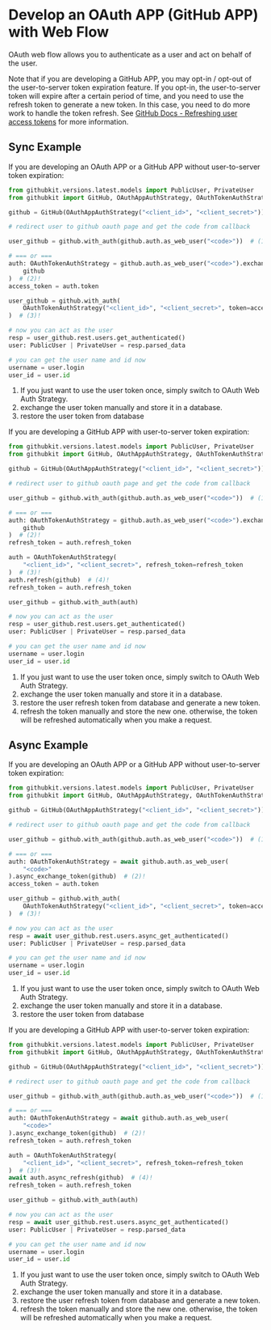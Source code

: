 # Develop an OAuth APP (GitHub APP) with Web Flow

OAuth web flow allows you to authenticate as a user and act on behalf of the user.

Note that if you are developing a GitHub APP, you may opt-in / opt-out of the user-to-server token expiration feature. If you opt-in, the user-to-server token will expire after a certain period of time, and you need to use the refresh token to generate a new token. In this case, you need to do more work to handle the token refresh. See [GitHub Docs - Refreshing user access tokens](https://docs.github.com/en/apps/creating-github-apps/authenticating-with-a-github-app/refreshing-user-access-tokens) for more information.

## Sync Example

If you are developing an OAuth APP or a GitHub APP without user-to-server token expiration:

```python
from githubkit.versions.latest.models import PublicUser, PrivateUser
from githubkit import GitHub, OAuthAppAuthStrategy, OAuthTokenAuthStrategy

github = GitHub(OAuthAppAuthStrategy("<client_id>", "<client_secret>"))

# redirect user to github oauth page and get the code from callback

user_github = github.with_auth(github.auth.as_web_user("<code>"))  # (1)!

# === or ===
auth: OAuthTokenAuthStrategy = github.auth.as_web_user("<code>").exchange_token(
    github
)  # (2)!
access_token = auth.token

user_github = github.with_auth(
    OAuthTokenAuthStrategy("<client_id>", "<client_secret>", token=access_token)
)  # (3)!

# now you can act as the user
resp = user_github.rest.users.get_authenticated()
user: PublicUser | PrivateUser = resp.parsed_data

# you can get the user name and id now
username = user.login
user_id = user.id
```

1. If you just want to use the user token once, simply switch to OAuth Web Auth Strategy.
2. exchange the user token manually and store it in a database.
3. restore the user token from database

If you are developing a GitHub APP with user-to-server token expiration:

```python
from githubkit.versions.latest.models import PublicUser, PrivateUser
from githubkit import GitHub, OAuthAppAuthStrategy, OAuthTokenAuthStrategy

github = GitHub(OAuthAppAuthStrategy("<client_id>", "<client_secret>"))

# redirect user to github oauth page and get the code from callback

user_github = github.with_auth(github.auth.as_web_user("<code>"))  # (1)!

# === or ===
auth: OAuthTokenAuthStrategy = github.auth.as_web_user("<code>").exchange_token(
    github
)  # (2)!
refresh_token = auth.refresh_token

auth = OAuthTokenAuthStrategy(
    "<client_id>", "<client_secret>", refresh_token=refresh_token
)  # (3)!
auth.refresh(github)  # (4)!
refresh_token = auth.refresh_token

user_github = github.with_auth(auth)

# now you can act as the user
resp = user_github.rest.users.get_authenticated()
user: PublicUser | PrivateUser = resp.parsed_data

# you can get the user name and id now
username = user.login
user_id = user.id
```

1. If you just want to use the user token once, simply switch to OAuth Web Auth Strategy.
2. exchange the user token manually and store it in a database.
3. restore the user refresh token from database and generate a new token.
4. refresh the token manually and store the new one. otherwise, the token will be refreshed automatically when you make a request.

## Async Example

If you are developing an OAuth APP or a GitHub APP without user-to-server token expiration:

```python
from githubkit.versions.latest.models import PublicUser, PrivateUser
from githubkit import GitHub, OAuthAppAuthStrategy, OAuthTokenAuthStrategy

github = GitHub(OAuthAppAuthStrategy("<client_id>", "<client_secret>"))

# redirect user to github oauth page and get the code from callback

user_github = github.with_auth(github.auth.as_web_user("<code>"))  # (1)!

# === or ===
auth: OAuthTokenAuthStrategy = await github.auth.as_web_user(
    "<code>"
).async_exchange_token(github)  # (2)!
access_token = auth.token

user_github = github.with_auth(
    OAuthTokenAuthStrategy("<client_id>", "<client_secret>", token=access_token)
)  # (3)!

# now you can act as the user
resp = await user_github.rest.users.async_get_authenticated()
user: PublicUser | PrivateUser = resp.parsed_data

# you can get the user name and id now
username = user.login
user_id = user.id
```

1. If you just want to use the user token once, simply switch to OAuth Web Auth Strategy.
2. exchange the user token manually and store it in a database.
3. restore the user token from database

If you are developing a GitHub APP with user-to-server token expiration:

```python
from githubkit.versions.latest.models import PublicUser, PrivateUser
from githubkit import GitHub, OAuthAppAuthStrategy, OAuthTokenAuthStrategy

github = GitHub(OAuthAppAuthStrategy("<client_id>", "<client_secret>"))

# redirect user to github oauth page and get the code from callback

user_github = github.with_auth(github.auth.as_web_user("<code>"))  # (1)!

# === or ===
auth: OAuthTokenAuthStrategy = await github.auth.as_web_user(
    "<code>"
).async_exchange_token(github)  # (2)!
refresh_token = auth.refresh_token

auth = OAuthTokenAuthStrategy(
    "<client_id>", "<client_secret>", refresh_token=refresh_token
)  # (3)!
await auth.async_refresh(github)  # (4)!
refresh_token = auth.refresh_token

user_github = github.with_auth(auth)

# now you can act as the user
resp = await user_github.rest.users.async_get_authenticated()
user: PublicUser | PrivateUser = resp.parsed_data

# you can get the user name and id now
username = user.login
user_id = user.id
```

1. If you just want to use the user token once, simply switch to OAuth Web Auth Strategy.
2. exchange the user token manually and store it in a database.
3. restore the user refresh token from database and generate a new token.
4. refresh the token manually and store the new one. otherwise, the token will be refreshed automatically when you make a request.
